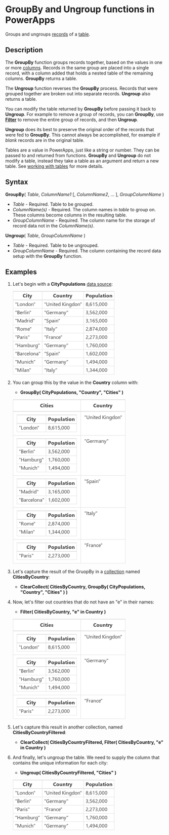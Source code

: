 <properties
	pageTitle="PowerApps: GroupBy and Ungroup functions"
	description="Reference information for the GroupBy and Ungroup functions in PowerApps, including syntax and examples"
	services=""
	suite="powerapps"
	documentationCenter="na"
	authors="gregli-msft"
	manager="dwrede"
	editor=""
	tags=""/>

<tags
   ms.service="powerapps"
   ms.devlang="na"
   ms.topic="article"
   ms.tgt_pltfrm="na"
   ms.workload="na"
   ms.date="11/07/2015"
   ms.author="gregli"/>

# GroupBy and Ungroup functions in PowerApps #

Groups and ungroups [records](working-with-tables.md#records) of a [table](working-with-tables.md).

## Description ##

The **GroupBy** function groups records together, based on the values in one or more [columns](working-with-tables.md#columns).  Records in the same group are placed into a single record, with a column added that holds a nested table of the remaining columns.  **GroupBy** returns a table.   

The **Ungroup** function reverses the **GroupBy** process.  Records that were grouped together are broken out into separate records.  **Ungroup** also returns a table.

You can modify the table returned by **GroupBy** before passing it back to **Ungroup**.  For example to remove a group of records, you can **GroupBy**, use **[Filter](function-filter-lookup.md)** to remove the entire group of records, and then **Ungroup**.  

**Ungroup** does its best to preserve the original order of the records that were fed to **GroupBy**.  This cannot always be accomplished, for example if *blank* records are in the original table. 

Tables are a value in PowerApps, just like a string or number.  They can be passed to and returned from functions.  **GroupBy** and **Ungroup** do not modify a table, instead they take a table as an argument and return a new table.  See [working with tables](working-with-tables.md) for more details.

## Syntax ##

**GroupBy**( *Table*, *ColumnName1* [, *ColumnName2*, ... ], *GroupColumnName* )

- *Table* - Required. Table to be grouped.
- *ColumnName(s)* - Required.  The column names in *table* to group on.  These columns become columns in the resulting table.
- *GroupColumnName* - Required.  The column name for the storage of record data not in the *ColumnName(s)*. 

**Ungroup**( *Table*, *GroupColumnName* )

- *Table* - Required. Table to be ungrouped.
- *GroupColumnName* - Required.  The column containing the record data setup with the **GroupBy** function. 

## Examples ##

1. Let's begin with a **CityPopulations** [data source](working-with-data-sources.md):

	![](media/function-groupby/cities.png)

1. You can group this by the value in the **Country** column with:

	- **GroupBy( CityPopulations, "Country", "Cities" )**

	![](media/function-groupby/cities-grouped.png)

2. Let's capture the result of the GruopBy in a [collection](working-with-data-sources.md#collections) named **CitiesByCountry**:

	- **ClearCollect( CitiesByCountry, GroupBy( CityPopulations, "Country", "Cities" ) )**

3. Now, let's filter out countries that do not have an "e" in their names:

	- **Filter( CitiesByCountry, "e" in Country )**

	![](media/function-groupby/cities-grouped-hase.png)

4. Let's capture this result in another collection, named **CitiesByCountryFiltered**:

	- **ClearCollect( CitiesByCountryFiltered, Filter( CitiesByCountry, "e" in Country )**

5. And finally, let's ungroup the table.  We need to supply the column that contains the unique information for each city:

	- **Ungroup( CitiesByCountryFiltered, "Cities" )**

	![](media/function-groupby/cities-hase.png)




